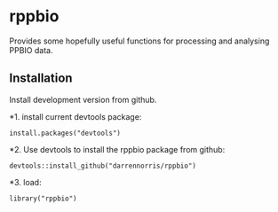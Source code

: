 # rppbio
Provides some hopefully useful functions for processing and analysing PPBIO data.

## Installation
Install development version from github.

*1. install current devtools package:

`install.packages("devtools")`

*2. Use devtools to install the rppbio package from github:

`devtools::install_github("darrennorris/rppbio")`

*3. load:

`library("rppbio")`